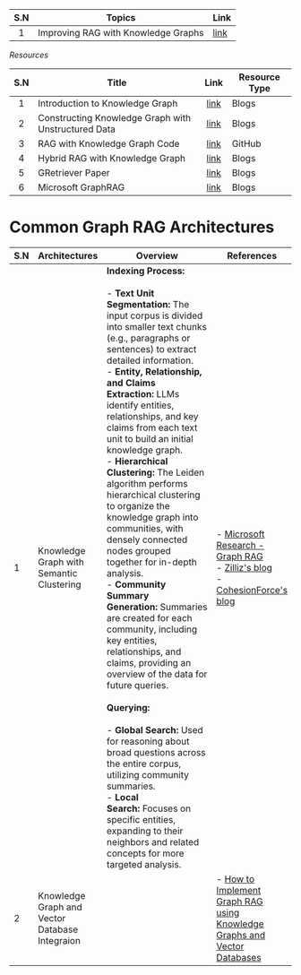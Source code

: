 | S.N | Topics | Link |
| :--: | ---- | ---- |
| 1 | Improving RAG with Knowledge Graphs | [link](./Improving-RAG-with-Knowledge-Graphs.md) |

*Resources*

| S.N | Title | Link | Resource Type |
| :--: | ---- | :--: | ---- |
| 1 | Introduction to Knowledge Graph | [link](https://neo4j.com/developer-blog/knowledge-graph-rag-application/) | Blogs |
| 2 | Constructing Knowledge Graph with Unstructured Data | [link](https://neo4j.com/developer-blog/construct-knowledge-graphs-unstructured-text/) | Blogs |
| 3 | RAG with Knowledge Graph Code | [link](https://github.com/tomasonjo/blogs/blob/master/llm/devops_rag.ipynb) | GitHub |
| 4 | Hybrid RAG with Knowledge Graph | [link](https://blog.langchain.dev/enhancing-rag-based-applications-accuracy-by-constructing-and-leveraging-knowledge-graphs/) | Blogs |
| 5 | GRetriever Paper | [link]([https://arxiv.org/pdf/2402.07630.pdf](https://arxiv.org/pdf/2402.07630.pdf)) | Blogs |
| 6 | Microsoft GraphRAG | [link]([https://www.microsoft.com/en-us/research/blog/graphrag-unlocking-llm-discovery-on-narrative-private-data/](https://www.microsoft.com/en-us/research/blog/graphrag-unlocking-llm-discovery-on-narrative-private-data/)) | Blogs |

# Common Graph RAG Architectures
| S.N | Architectures | Overview | References |
| ---- | ---- | ---- | ---- |
| 1 | Knowledge Graph with Semantic Clustering | **Indexing Process:**<br><br>- **Text Unit Segmentation:** The input corpus is divided into smaller text chunks (e.g., paragraphs or sentences) to extract detailed information.<br>- **Entity, Relationship, and Claims Extraction:** LLMs identify entities, relationships, and key claims from each text unit to build an initial knowledge graph.<br>- **Hierarchical Clustering:** The Leiden algorithm performs hierarchical clustering to organize the knowledge graph into communities, with densely connected nodes grouped together for in-depth analysis.<br>- **Community Summary Generation:** Summaries are created for each community, including key entities, relationships, and claims, providing an overview of the data for future queries.<br><br>**Querying:**<br><br>- **Global Search:** Used for reasoning about broad questions across the entire corpus, utilizing community summaries.<br>- **Local Search:** Focuses on specific entities, expanding to their neighbors and related concepts for more targeted analysis. | - [Microsoft Research - Graph RAG](https://www.microsoft.com/en-us/research/blog/graphrag-unlocking-llm-discovery-on-narrative-private-data/)<br>- [Zilliz's blog](https://medium.com/@zilliz_learn/graphrag-explained-enhancing-rag-with-knowledge-graphs-3312065f99e1)<br>- [CohesionForce's blog](https://blog.cohesionforce.com/2024/05/15/graphrag-enhancing-retrieval-augmented-generation-with-llm-generated-knowledge-graphs/) |
| 2 | Knowledge Graph and Vector Database Integraion |  | - [How to Implement Graph RAG using Knowledge Graphs and Vector Databases](https://towardsdatascience.com/how-to-implement-graph-rag-using-knowledge-graphs-and-vector-databases-60bb69a22759) |
